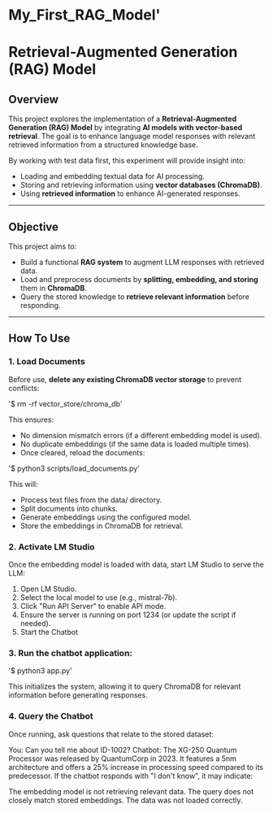 # My_First_RAG_Model'

# Retrieval-Augmented Generation (RAG) Model

## Overview
This project explores the implementation of a **Retrieval-Augmented Generation (RAG) Model** by integrating **AI models with vector-based retrieval**. The goal is to enhance language model responses with relevant retrieved information from a structured knowledge base.

By working with test data first, this experiment will provide insight into:
- Loading and embedding textual data for AI processing.
- Storing and retrieving information using **vector databases (ChromaDB)**.
- Using **retrieved information** to enhance AI-generated responses.

---

## Objective
This project aims to:
- Build a functional **RAG system** to augment LLM responses with retrieved data.
- Load and preprocess documents by **splitting, embedding, and storing** them in **ChromaDB**.
- Query the stored knowledge to **retrieve relevant information** before responding.

---

## How To Use

### 1. Load Documents
Before use, **delete any existing ChromaDB vector storage** to prevent conflicts:

'$ rm -rf vector_store/chroma_db'

This ensures:

- No dimension mismatch errors (if a different embedding model is used).
- No duplicate embeddings (if the same data is loaded multiple times).
- Once cleared, reload the documents:

'$ python3 scripts/load_documents.py'

This will:

- Process text files from the data/ directory.
- Split documents into chunks.
- Generate embeddings using the configured model.
- Store the embeddings in ChromaDB for retrieval.

### 2. Activate LM Studio
Once the embedding model is loaded with data, start LM Studio to serve the LLM:

1. Open LM Studio.
2. Select the local model to use (e.g., mistral-7b).
3. Click "Run API Server" to enable API mode.
4. Ensure the server is running on port 1234 (or update the script if needed).
3. Start the Chatbot

### 3. Run the chatbot application:

'$ python3 app.py'

This initializes the system, allowing it to query ChromaDB for relevant information before generating responses.

### 4. Query the Chatbot
Once running, ask questions that relate to the stored dataset:

You: Can you tell me about ID-1002?
Chatbot: The XG-250 Quantum Processor was released by QuantumCorp in 2023. It features a 5nm architecture and offers a 25% increase in processing speed compared to its predecessor.
If the chatbot responds with "I don't know", it may indicate:

The embedding model is not retrieving relevant data.
The query does not closely match stored embeddings.
The data was not loaded correctly.